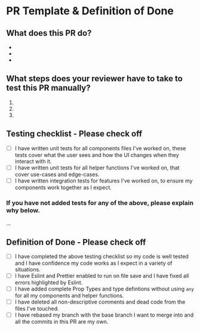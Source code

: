 # PR Template & Definition of Done

## What does this PR do?

-
-
-

## What steps does your reviewer have to take to test this PR manually?

1.
2.
3.

## Testing checklist - Please check off

- [ ] I have written unit tests for all components files I've worked on, these tests cover what the user sees and how the UI changes when they interact with it.
- [ ] I have written unit tests for all helper functions I've worked on, that cover use-cases and edge-cases.
- [ ] I have written integration tests for features I've worked on, to ensure my components work together as I expect.

### If you have not added tests for any of the above, please explain why below.

...

## Definition of Done - Please check off

- [ ] I have completed the above testing checklist so my code is well tested and I have confidence my code works as I expect in a variety of situations.
- [ ] I have Eslint and Prettier enabled to run on file save and I have fixed all errors highlighted by Eslint.
- [ ] I have added complete Prop Types and type defintions without using `any` for all my components and helper functions.
- [ ] I have deleted all non-descriptive comments and dead code from the files I've touched.
- [ ] I have rebased my branch with the base branch I want to merge into and all the commits in this PR are my own.
